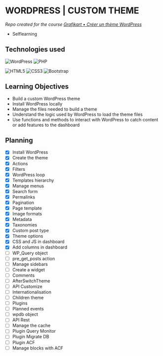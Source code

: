 # WORDPRESS | CUSTOM THEME

_Repo created for the course [Grafikart • Créer un thème WordPress](https://www.youtube.com/playlist?list=PLjwdMgw5TTLWF1VV9TFWrsUTvWjtGS7Qt)_

* Selflearning

## Technologies used

![WordPress](https://img.shields.io/badge/WordPress-%23117AC9.svg?style=for-the-badge&logo=WordPress&logoColor=white)
![PHP](https://img.shields.io/badge/php-%23777BB4.svg?style=for-the-badge&logo=php&logoColor=white)

![HTML5](https://img.shields.io/badge/html5-%23E34F26.svg?style=for-the-badge&logo=html5&logoColor=white)
![CSS3](https://img.shields.io/badge/css3-%231572B6.svg?style=for-the-badge&logo=css3&logoColor=white)
![Bootstrap](https://img.shields.io/badge/bootstrap-%23563D7C.svg?style=for-the-badge&logo=bootstrap&logoColor=white)

## Learning Objectives

* Build a custom WordPress theme 
* Install WordPress locally
* Manage the files needed to build a theme
* Understand the logic used by WordPress to load the theme files
* Use functions and methods to interact with WordPress to catch content or add features to the dashboard

## Planning

- [x] Install WordPress
- [x] Create the theme
- [x] Actions
- [x] Filters
- [x] WordPress loop
- [x] Templates hierarchy
- [x] Manage menus
- [x] Search form
- [x] Permalinks
- [x] Pagination
- [x] Page template
- [x] Image formats
- [x] Metadata
- [x] Taxonomies
- [x] Custom post type
- [x] Theme options
- [x] CSS and JS in dashboard
- [x] Add columns in dashboard
- [ ] WP_Query object
- [ ] pre_get_posts action
- [ ] Manage sidebars
- [ ] Create a widget
- [ ] Comments
- [ ] AfterSwitchTheme
- [ ] API Customize
- [ ] Internationalisation
- [ ] Children theme
- [ ] Plugins
- [ ] Planned events
- [ ] wpdb object
- [ ] API Rest
- [ ] Manage the cache
- [ ] Plugin Query Monitor
- [ ] Plugin Migrate DB
- [ ] Plugin ACF
- [ ] Manage blocks with ACF
